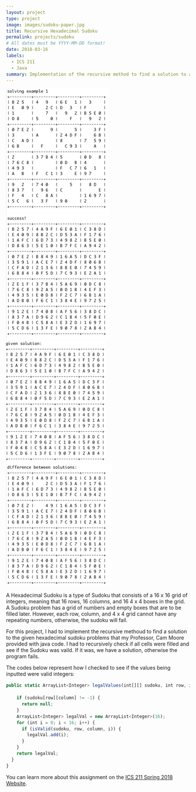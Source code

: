 ```yaml
---
layout: project
type: project
image: images/sudoku-paper.jpg
title: Recursive Hexadecimal Sudoku
permalink: projects/sudoku
# All dates must be YYYY-MM-DD format!
date: 2018-03-16
labels:
  - ICS 211
  - Java
summary: Implementation of the recursive method to find a solution to a given Hexadecimal Sudoku problem.
---
```


<div class="ui small rounded images">
  <img class="ui image" src="../images/sudoku-example1.png">
  <img class="ui image" src="../images/sudoku-success.png">
  <img class="ui image" src="../images/sudoku-given-solution.png">
  <img class="ui image" src="../images/sudoku-differences.png">
</div>

A Hexadecimal Sudoku is a type of Sudoku that consists of a 16 x 16 grid of integers, meaning that 16 rows, 16 columns, and 16 4 x 4 boxes in the grid. A Sudoku problem has a grid of numbers and empty boxes that are to be filled later. However, each row, column, and 4 x 4 grid cannot have any repeating numbers, otherwise, the sudoku will fail. 

For this project, I had to implement the recursive methoud to find a solution to the given hexadecimal sudoku problems that my Professor, Cam Moore provided with java code. I had to recursively check if all cells were filled and see if the Sudoku was vaild. If it was, we have a solution, otherwise the program fails. 

The codes below represent how I checked to see if the values being inputted were valid integers:

```js
public static ArrayList<Integer> legalValues(int[][] sudoku, int row, int column) {

    if (sudoku[row][column] != -1) {
      return null;
    }
    ArrayList<Integer> legalVal = new ArrayList<Integer>(16);
    for (int i = 0; i < 16; i++) {
      if (isValid(sudoku, row, column, i)) {
        legalVal.add(i);
      }
    }
    return legalVal;
  }
}
```

You can learn more about this assignment on the [ICS 211 Spring 2018 Website](http://courses.ics.hawaii.edu/ics211s18-1/morea/110.recursion/experience-H08.html).



